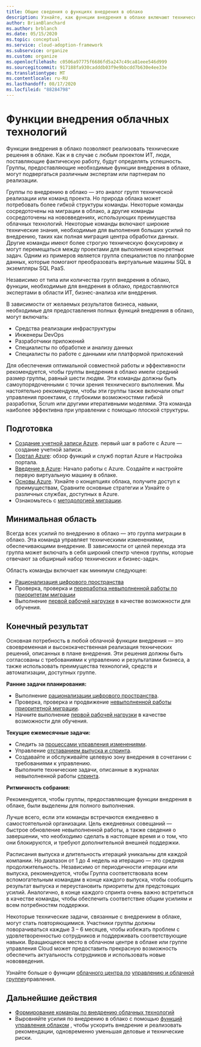 ```yaml
---
title: Общие сведения о функциях внедрения в облако
description: Узнайте, как функции внедрения в облаке включают технические решения, чтобы вы могли подбирать свои команды соответствующим образом.
author: BrianBlanchard
ms.author: brblanch
ms.date: 05/15/2020
ms.topic: conceptual
ms.service: cloud-adoption-framework
ms.subservice: organize
ms.custom: organize
ms.openlocfilehash: c0506a97775f6686fd5a247c49ca81eee546d999
ms.sourcegitcommit: 917188fa930cadddb03f9e9bbcdd7b630e4ee33e
ms.translationtype: MT
ms.contentlocale: ru-RU
ms.lasthandoff: 08/17/2020
ms.locfileid: "88284798"
---
```

# <a name="cloud-adoption-functions"></a>Функции внедрения облачных технологий

Функции внедрения в облако позволяют реализовать технические решения в облаке. Как и в случае с любым проектом ИТ, люди, поставляющие фактическую работу, будут определять успешность. Группы, предоставляющие необходимые функции внедрения в облаке, могут подвергаться различным экспертам или партнерам по реализации.

Группы по внедрению в облако — это аналог групп технической реализации или команд проекта. Но природа облака может потребовать более гибкой структуры команды. Некоторые команды сосредоточены на миграции в облако, а другие команды сосредоточены на нововведениях, использующих преимущества облачных технологий. Некоторые команды включают широкие технические знания, необходимые для выполнения больших усилий по внедрению, таких как полная миграция центра обработки данных. Другие команды имеют более строгую техническую фокусировку и могут перемещаться между проектами для выполнения конкретных задач. Одним из примеров является группа специалистов по платформе данных, которые помогают преобразовать виртуальные машины SQL в экземпляры SQL PaaS.

Независимо от типа или количества групп внедрения в облако, функции, необходимые для внедрения в облако, предоставляются экспертами в области ИТ, бизнес-анализа или внедрения.

В зависимости от желаемых результатов бизнеса, навыки, необходимые для предоставления полных функций внедрения в облако, могут включать:

- Средства реализации инфраструктуры
- Инженеры DevOps
- Разработчики приложений
- Специалисты по обработке и анализу данных
- Специалисты по работе с данными или платформой приложений

Для обеспечения оптимальной совместной работы и эффективности рекомендуется, чтобы группы внедрения в облако имели средний размер группы, равный шести людям. Эти команды должны быть самоупорядоченными с точки зрения технического выполнения. Мы настоятельно рекомендуем, чтобы эти группы также включали опыт управления проектами, с глубокими возможностями гибкой разработки, Scrum или другими итеративными моделями. Эта команда наиболее эффективна при управлении с помощью плоской структуры.

## <a name="preparation"></a>Подготовка

- [Создание учетной записи Azure](/learn/modules/create-an-azure-account). первый шаг в работе с Azure — создание учетной записи.
- [Портал Azure](/learn/modules/tour-azure-portal): обзор функций и служб портал Azure и Настройка портала.
- [Введение в Azure](/learn/modules/welcome-to-azure): Начало работы с Azure. Создайте и настройте первую виртуальную машину в облаке.
- [Основы Azure](/learn/paths/azure-for-the-data-engineer). Узнайте о концепциях облака, получите доступ к преимуществам, Сравните основные стратегии и Узнайте о различных службах, доступных в Azure.
- Ознакомьтесь с [методологией миграции](../migrate/index.md).

## <a name="minimum-scope"></a>Минимальная область

Всегда всех усилий по внедрению в облако — это группа миграции в облако. Эта команда управляет техническими изменениями, обеспечивающими внедрение. В зависимости от целей перехода эта группа может включать в себя широкий спектр членов группы, которые отвечают за обширный набор технических и бизнес-задач.

Область команды включает как минимум следующее:

- [Рационализация цифрового пространства](../digital-estate/index.md)
- Проверка, проверка и [переработка невыполненной работы по приоритетам миграции](../migrate/migration-considerations/assess/release-iteration-backlog.md)
- Выполнение [первой рабочей нагрузки](../digital-estate/rationalize.md#select-the-first-workload) в качестве возможности для обучения.

## <a name="deliverable"></a>Конечный результат

Основная потребность в любой облачной функции внедрения — это своевременная и высококачественная реализация технических решений, описанных в плане внедрения. Эти решения должны быть согласованы с требованиями к управлению и результатами бизнеса, а также использовать преимущества технологий, средств и автоматизации, доступных группе.

**Ранние задачи планирования:**

- Выполнение [рационализации цифрового пространства](../digital-estate/index.md).
- Проверка, проверка и продвижение [невыполненной работы приоритетной миграции](../migrate/migration-considerations/assess/release-iteration-backlog.md).
- Начните выполнение [первой рабочей нагрузки](../digital-estate/rationalize.md#select-the-first-workload) в качестве возможности для обучения.

**Текущие ежемесячные задачи:**

- Следить за [процессами управления изменениями](../migrate/migration-considerations/prerequisites/technical-complexity.md).
- Управление [отставанием выпуска и спринта](../migrate/migration-considerations/assess/release-iteration-backlog.md).
- Создавайте и обслуживайте целевую зону внедрения в сочетании с требованиями к управлению.
- Выполните технические задачи, описанные в журналах невыполненной работы [спринта](../migrate/migration-considerations/assess/release-iteration-backlog.md).

**Ритмичность собрания:**

Рекомендуется, чтобы группы, предоставляющие функции внедрения в облаке, были выделены для полного выполнения.

Лучше всего, если эти команды встречаются ежедневно в самостоятельной организации. Цель ежедневных совещаний — быстрое обновление невыполненной работы, а также сведения о завершении, что необходимо сделать в настоящее время и о том, что они блокируются, и требуют дополнительной внешней поддержки.

Расписания выпуска и длительность итераций уникальны для каждой компании. Но диапазон от 1 до 4 недель на итерацию — это средняя продолжительность. Независимо от периодичности итерации или выпуска, рекомендуется, чтобы Группа соответствовала всем вспомогательным командам в конце каждого выпуска, чтобы сообщить результат выпуска и переустановить приоритеты для предстоящих усилий. Аналогично, в конце каждого спринта очень важно встретиться в качестве команды, чтобы обеспечить соответствие общим усилиям и всем потребностям поддержки.

Некоторые технические задачи, связанные с внедрением в облаке, могут стать повторяющимися. Участники группы должны поворачиваться каждые 3 &ndash; 6 месяцев, чтобы избежать проблем с удовлетворенностью сотрудников и поддерживать соответствующие навыки. Вращающееся место в облачном центре в облаке или группе управления Cloud может предоставить прекрасную возможность обеспечить актуальность сотрудников и использовать новые нововведения.

Узнайте больше о функции [облачного центра по](./cloud-center-of-excellence.md) [управлению и облачной группе](./cloud-governance.md)управления.

## <a name="next-steps"></a>Дальнейшие действия

- [Формирование команды по внедрению облачных технологий](../get-started/team/cloud-adoption.md)
- Выровняйте усилия по внедрению в облако с помощью [функций управления облаком](./cloud-governance.md) , чтобы ускорить внедрение и реализовать рекомендации, одновременно уменьшая деловые и технические риски.